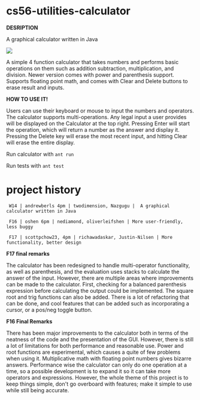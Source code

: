cs56-utilities-calculator
=========================

**DESRIPTION**

A graphical calculator written in Java

![](http://i.imgur.com/b8w5bk8.png)

A simple 4 function calculator that takes numbers and performs basic operations on them such as addition subtraction, multiplication, and division.  Newer version comes with power and parenthesis support. Supports floating point math, and comes with Clear and Delete buttons to erase result and inputs.

**HOW TO USE IT!**

Users can use their keyboard or mouse to input the numbers and operators. The calculator supports multi-operations. Any legal input a user provides will be displayed on the Calculator at the top right.  Pressing Enter will start the operation, which will return a number as the answer and display it.  Pressing the Delete key will erase the most recent input, and hitting Clear will erase the entire display.

Run calculator with <code>ant run</code>

Run tests with <code>ant test</code>

project history
===============
```
 W14 | andrewberls 4pm | twodimension, Nazgugu |  A graphical calculator written in Java

 F16 | oshen 6pm | nediamond, oliverleifshen | More user-friendly, less buggy
 
 F17 | scottpchow23, 4pm | richawadaskar, Justin-Nilsen | More functionality, better design
``` 
__F17 final remarks__

The calculator has been redesigned to handle multi-operator functionality, as well as parenthesis, and the evaluation uses stacks to calculate the answer of the input. However, there are multiple areas where improvements can be made to the calculator. First, checking for a balanced parenthesis expression before calculating the output could be implemented. The square root and trig functions can also be added. There is a lot of refactoring that can be done, and cool features that can be added such as incorporating a cursor, or a pos/neg toggle button.

__F16 Final Remarks__

There has been major improvements to the calculator both in terms of the neatness of the code and the presentation of the GUI.  However, there is still a lot of limitations for both performance and reasonable use.  Power and root functions are experimental, which causes a quite of few problems when using it.  Multiplicative math with floating point numbers gives bizarre answers.  Performance wise the calculator can only do one operation at a time, so a possible development is to expand it so it can take more operators and expressions.  However, the whole theme of this project is to keep things simple, don't go overboard with features; make it simple to use while still being accurate.
